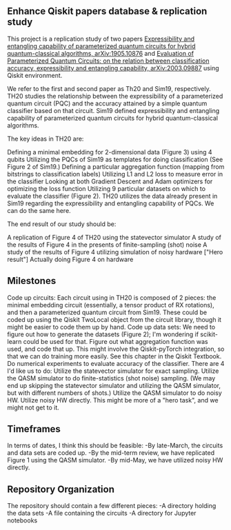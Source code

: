 ## Enhance Qiskit papers database & replication study

This project is a replication study of two papers [Expressibility and entangling capability of parameterized quantum circuits for hybrid quantum-classical algorithms, arXiv:1905.10876](https://arxiv.org/abs/1905.10876) and [Evaluation of Parameterized Quantum Circuits: on the relation between classification accuracy, expressibility and entangling capability, arXiv:2003.09887](https://arxiv.org/abs/2003.09887) using Qiskit environment. 

We refer to the first and second paper as Th20 and Sim19, respectively. TH20 studies the relationship between the expressibility of a parameterized quantum circuit (PQC) and the accuracy attained by a simple quantum classifier based on that circuit. Sim19 defined expressibility and entangling capability of parameterized quantum circuits for hybrid quantum-classical algorithms.

The key ideas in TH20 are:

Defining a minimal embedding for 2-dimensional data (Figure 3) using 4 qubits
Utilizing the PQCs of Sim19 as templates for doing classification (See Figure 2 of Sim19.)
Defining a particular aggregation function (mapping from bitstrings to classification labels)
Utilizing L1 and L2 loss to measure error in the classifier
Looking at both Gradient Descent and Adam optimizers for optimizing the loss function
Utilizing 9 particular datasets on which to evaluate the classifier (Figure 2).
TH20 utilizes the data already present in Sim19 regarding the expressibility and entangling capability of PQCs. We can do the same here.

The end result of our study should be:

A replication of Figure 4 of TH20 using the statevector simulator
A study of the results of Figure 4 in the presents of finite-sampling (shot) noise
A study of the results of Figure 4 utilizing simulation of noisy hardware
["Hero result"] Actually doing Figure 4 on hardware


## Milestones
Code up circuits: Each circuit using in TH20 is composed of 2 pieces: the minimal embedding circuit (essentially, a tensor product of RX rotations), and then a parameterized quantum circuit from Sim19.
These could be coded up using the Qiskit TwoLocal object from the circuit library, though it might be easier to code them up by hand.
Code up data sets: We need to figure out how to generate the datasets (Figure 2); I'm wondering if scikit-learn could be used for that.
Figure out what aggregation function was used, and code that up.
This might involve the Qiskit-pyTorch integration, so that we can do training more easily. See this chapter in the Qiskit Textbook.
Do numerical experiments to evaluate accuracy of the classifier. There are 4 I'd like us to do:
Utilize the statevector simulator for exact sampling.
Utilize the QASM simulator to do finite-statistics (shot noise) sampling. (We may end up skipping the statevector simulator and utilizing the QASM simulator, but with different numbers of shots.)
Utilize the QASM simulator to do noisy HW.
Utilize noisy HW directly. This might be more of a "hero task", and we might not get to it.

## Timeframes
In terms of dates, I think this should be feasible:
-By late-March, the circuits and data sets are coded up.
-By the mid-term review, we have replicated Figure 1 using the QASM simulator.
-By mid-May, we have utilized noisy HW directly.

## Repository Organization
The repository should contain a few different pieces:
-A directory holding the data sets
-A file containing the circuits
-A directory for Jupyter notebooks
